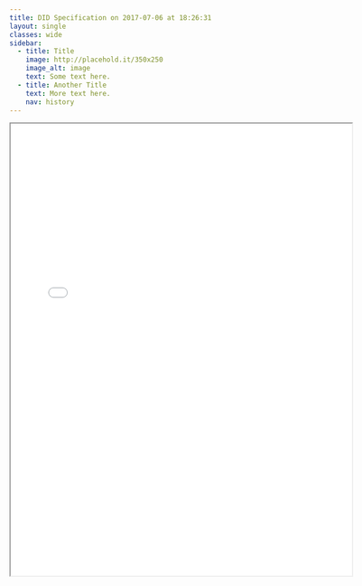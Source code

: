 ```yaml
---
title: DID Specification on 2017-07-06 at 18:26:31
layout: single
classes: wide
sidebar:
  - title: Title
    image: http://placehold.it/350x250
    image_alt: image
    text: Some text here.
  - title: Another Title
    text: More text here.
    nav: history
---
```

<iframe src="../index.html" width="120%" height="800"></iframe>

